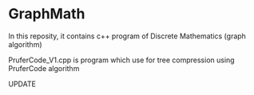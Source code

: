 # GraphMath

In this reposity, it contains c++ program of Discrete Mathematics (graph algorithm)

PruferCode_V1.cpp is program which use for tree compression using PruferCode algorithm

UPDATE
